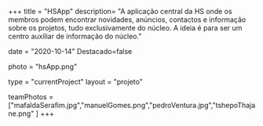 +++
title = "HSApp"
description= "A aplicação central da HS onde os membros podem encontrar novidades, anúncios, contactos e informação sobre os projetos, tudo exclusivamente do núcleo. A ideia é para ser um centro auxiliar de informação do núcleo." 

date = "2020-10-14" 
Destacado=false 

photo = "hsApp.png" 

type = "currentProject" 
layout = "projeto" 

teamPhotos = ["mafaldaSerafim.jpg","manuelGomes.png","pedroVentura.jpg","tshepoThajane.png" ] 
+++